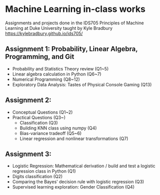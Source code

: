 # Machine Learning in-class works
Assignments and projects done in the IDS705 Principles of Machine Learning at Duke University taught by Kyle Bradbury
https://kylebradbury.github.io/ids705/


Assignment 1: Probability, Linear Algebra, Programming, and Git
-
- Probability and Statistics Theory review (Q1~5)
- Linear algebra calculation in Python (Q6~7)
- Numerical Programming (Q8~12)
- Exploratory Data Analysis: Tastes of Physical Console Gaming (Q13)

Assignment 2:
- 
- Conceptual Questions (Q1~2)
- Practical Questions (Q3~)
  - Classification (Q3)
  - Building KNN class using numpy (Q4)
  - Bias-variance tradeoff (Q5~6)
  - Linear regression and nonlinear transformations (Q7)

Assignment 3:
- 
- Logistic Regression: Mathematical derivation / build and test a logistic regression class in Python (Q1)
- Digits classification (Q2)
- Comparing the Bayes' decision rule with logistic regression (Q3)
- Supervised learning exploration: Gender Classification (Q4)
